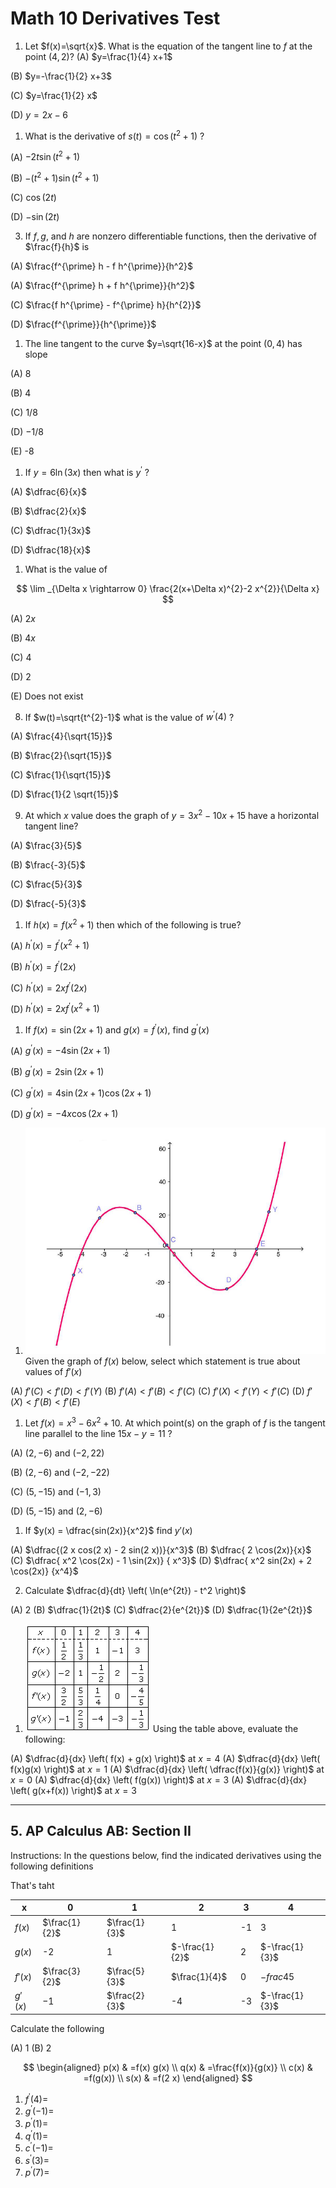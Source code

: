 # Math 10 Derivatives Test

1. Let $f(x)=\sqrt{x}$. What is the equation of the tangent line to $f$ at the point $(4,2)$?
(A) $y=\frac{1}{4} x+1$

(B) $y=-\frac{1}{2} x+3$

(C) $y=\frac{1}{2} x$

(D) $y=2 x-6$


1. What is the derivative of $s(t)=\cos \left(t^2 + 1\right)$ ?

(A) $-2t\sin(t^2+1)$

(B) $-(t^2+1)\sin(t^2+1)$

(C) $\cos(2t)$

(D) $-\sin(2t)$


3. If $f, g$, and $h$ are nonzero differentiable functions, then the derivative of $\frac{f}{h}$ is

(A) $\frac{f^{\prime} h - f h^{\prime}}{h^2}$

(A) $\frac{f^{\prime} h + f h^{\prime}}{h^2}$

(C) $\frac{f h^{\prime} - f^{\prime} h}{h^{2}}$

(D) $\frac{f^{\prime}}{h^{\prime}}$

1. The line tangent to the curve $y=\sqrt{16-x}$ at the point $(0,4)$ has slope

(A) 8

(B) 4

(C) $1 / 8$

(D) $-1 / 8$

(E) -8


1. If $y=6 \ln (3 x)$ then what is $y^{\prime}$ ?

(A) $\dfrac{6}{x}$

(B) $\dfrac{2}{x}$

(C) $\dfrac{1}{3x}$

(D) $\dfrac{18}{x}$


1. What is the value of

$$
\lim _{\Delta x \rightarrow 0} \frac{2(x+\Delta x)^{2}-2 x^{2}}{\Delta x}
$$

(A) $2 x$

(B) $4 x$

(C) 4

(D) 2

(E) Does not exist

8. If $w(t)=\sqrt{t^{2}-1}$ what is the value of $w^{\prime}(4)$ ?

(A) $\frac{4}{\sqrt{15}}$

(B) $\frac{2}{\sqrt{15}}$

(C) $\frac{1}{\sqrt{15}}$

(D) $\frac{1}{2 \sqrt{15}}$


9. At which $x$ value does the graph of $y=3 x^{2}-10 x+15$ have a horizontal tangent line?

(A) $\frac{3}{5}$

(B) $\frac{-3}{5}$

(C) $\frac{5}{3}$

(D) $\frac{-5}{3}$

1.  If $h(x)=f\left(x^{2}+1\right)$ then which of the following is true?

(A) $h^{\prime}(x)=f^{\prime}\left(x^{2}+1\right)$

(B) $h^{\prime}(x)=f^{\prime}(2 x)$

(C) $h^{\prime}(x)=2 x f^{\prime}(2 x)$

(D) $h^{\prime}(x)=2 x f^{\prime}\left(x^{2}+1\right)$



1.  If $f(x)=\sin \left(2x +1\right)$ and $g(x) = f^{\prime}(x)$, find $g^{\prime}(x)$

(A) $g^{\prime}(x) = -4 \sin (2x + 1)$

(B) $g^{\prime}(x) = 2 \sin (2x + 1)$

(C) $g^{\prime}(x) = 4 \sin(2x + 1) \cos(2x + 1)$

(D) $g^{\prime}(x) = -4x \cos(2x + 1)$



1. ![graph of $f(x)$](graph1.PNG) Given the graph of $f(x)$ below, select which statement is true about values of $f'(x)$

(A) $f'(C) < f'(D) < f'(Y)$
(B) $f'(A) < f'(B) < f'(C)$
(C) $f'(X) < f'(Y) < f'(C)$
(D) $f'(X) < f'(B) < f'(E)$

1.  Let $f(x)=x^{3}-6 x^{2}+10$. At which point(s) on the graph of $f$ is the tangent line parallel to the line $15 x-y=11$ ?

(A) $(2,-6)$ and $(-2,22)$

(B) $(2,-6)$ and $(-2,-22)$

(C) $(5,-15)$ and $(-1,3)$

(D) $(5,-15)$ and $(2,-6)$

1. If $y(x) = \dfrac{sin(2x)}{x^2}$ find $y'(x)$

(A) $\dfrac{(2 x cos(2 x) - 2 sin(2 x))}{x^3}$
(B) $\dfrac{ 2 \cos(2x)}{x}$
(C) $\dfrac{ x^2 \cos(2x) - 1 \sin(2x)} { x^3}$
(D) $\dfrac{ x^2 sin(2x) + 2 \cos(2x)} {x^4}$

2. Calculate $\dfrac{d}{dt} \left( \ln(e^{2t}) - t^2 \right)$

(A) 2
(B) $\dfrac{1}{2t}$
(C) $\dfrac{2}{e^{2t}}$
(D) $\dfrac{1}{2e^{2t}}$

1. ![Derivatives table](table.png) Using the table above, evaluate the following:

(A) $\dfrac{d}{dx} \left( f(x) + g(x) \right)$ at $x=4$
(A) $\dfrac{d}{dx} \left( f(x)g(x) \right)$ at $x = 1$
(A) $\dfrac{d}{dx} \left( \dfrac{f(x)}{g(x)} \right)$ at $x = 0$
(A) $\dfrac{d}{dx} \left( f(g(x)) \right)$ at $x = 3$
(A) $\dfrac{d}{dx} \left( g(x+f(x)) \right)$ at $x = 3$

---

## 5. AP Calculus AB: Section II

Instructions: In the questions below, find the indicated derivatives using the following definitions


That's taht


| x       | 0             | 1             | 2              | 3  | 4              |
|---------|---------------|---------------|----------------|----|----------------|
| $f(x)$  | $\frac{1}{2}$ | $\frac{1}{3}$ | 1              | -1 | 3              |
| $g(x)$  | -2            | 1             | $-\frac{1}{2}$ | 2  | $-\frac{1}{3}$ |
| $f'(x)$ | $\frac{3}{2}$ | $\frac{5}{3}$ | $\frac{1}{4}$  | 0  | $-frac{4}{5}$  |
| $g'(x)$ | $-1$          | $\frac{2}{3}$ | -4             | -3 | $-\frac{1}{3}$ |

Calculate the following

(A) 1
(B) 2

$$
\begin{aligned}
p(x) & =f(x) g(x) \\
q(x) & =\frac{f(x)}{g(x)} \\
c(x) & =f(g(x)) \\
s(x) & =f(2 x)
\end{aligned}
$$

1. $f^{\prime}(4)=$
2. $g^{\prime}(-1)=$
3. $p^{\prime}(1)=$
4. $q^{\prime}(1)=$
5. $c^{\prime}(-1)=$
6. $s^{\prime}(3)=$
7. $p^{\prime}(7)=$
